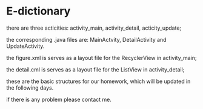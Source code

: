 # E-dictionary

there are three acticities: activity_main, activity_detail, acticity_update;

the corresponding .java files are: MainActvity, DetailActivity and UpdateActivity.
    
the figure.xml is serves as a layout file for the RecyclerView in activity_main;

the detail.cml is serves as a layout file for the ListView in activity_detail;

these are the basic structures for our homework, which will be updated in the following days.

if there is any problem please contact me.
